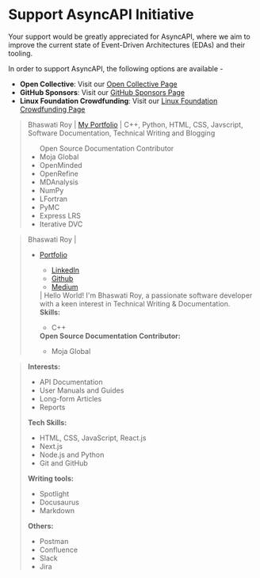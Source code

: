 # Support AsyncAPI Initiative

Your support would be greatly appreciated for AsyncAPI, where we aim to improve the current state of Event-Driven Architectures (EDAs) and their tooling.

In order to support AsyncAPI, the following options are available -

- **Open Collective**: Visit our [Open Collective Page](https://opencollective.com/asyncapi)
- **GitHub Sponsors**: Visit our [GitHub Sponsors Page](https://github.com/sponsors/asyncapi)
- **Linux Foundation Crowdfunding**: Visit our [Linux Foundation Crowdfunding Page](https://crowdfunding.lfx.linuxfoundation.org/projects/445898e9-42a2-4965-9e0a-c2a714f381bc)






> Bhaswati Roy | [My Portfolio](https://bhaswatiroy.github.io/Bhaswati-Roy-Portfolio/) | C++, Python, HTML, CSS, Javscript, Software Documentation, Technical Writing and Blogging <ul> Open Source Documentation Contributor <li> Moja Global </li> <li> OpenMinded </li> <li> OpenRefine </li> <li> MDAnalysis </li> <li> NumPy </li> <li> LFortran </li> <li> PyMC </li> <li> Express LRS </li> <li> Iterative DVC </li> </ul>


> Bhaswati Roy | <ul><li>[Portfolio](https://bhaswatiroy.github.io/Bhaswati-Roy-Portfolio/) </li> <ul><li>[LinkedIn](https://www.linkedin.com/in/bhaswatiroy31/) </li> <li> [Github](https://github.com/BhaswatiRoy) </li> <li> [Medium](https://medium.com/@BhaswatiRoy) </li></ul> | Hello World! I'm Bhaswati Roy, a passionate software developer with a keen interest in Technical Writing & Documentation.</br> 
**Skills:** <ul><li>C++</li></ul>
**Open Source Documentation Contributor:** <ul><li>Moja Global</li></ul>



>   **Interests:** <ul><li>API Documentation</li><li>User Manuals and Guides</li><li>Long-form Articles</li><li>Reports</li></ul> **Tech Skills:** <ul><li>HTML, CSS, JavaScript, React.js </li><li>Next.js</li><li>Node.js and Python</li><li>Git and GitHub</li></ul> **Writing tools:** <ul><li>Spotlight</li><li>Docusaurus</li><li>Markdown</li></ul> **Others:**<ul><li>Postman</li> <li>Confluence</li> <li>Slack</li><li>Jira</li></ul>
